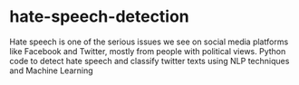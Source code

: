 # hate-speech-detection
Hate speech is one of the serious issues we see on social media platforms like Facebook and Twitter, mostly from people with political views.
Python code to detect hate speech and classify twitter texts using NLP techniques and Machine Learning
